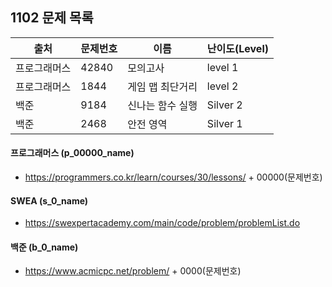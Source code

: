 ## 1102 문제 목록




| 출처         | 문제번호 | 이름             | 난이도(Level) |
| ------------ | -------- | ---------------- | ------------- |
| 프로그래머스 | 42840    | 모의고사         | level 1       |
| 프로그래머스 | 1844     | 게임 맵 최단거리 | level 2       |
| 백준         | 9184     | 신나는 함수 실행 | Silver 2      |
| 백준         | 2468     | 안전 영역        | Silver 1      |



#### 프로그래머스 (p_00000_name)

- https://programmers.co.kr/learn/courses/30/lessons/ + 00000(문제번호)

#### SWEA (s_0_name)

- https://swexpertacademy.com/main/code/problem/problemList.do

#### 백준 (b_0_name)

- https://www.acmicpc.net/problem/ + 0000(문제번호)

